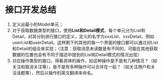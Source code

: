 # 接口开发总结

1. 定义出最小的Model单元；
2. 对于获取数据类型的接口，使用**List和Detail模式**，每个单元分为List和Detail，对其分别进行接口的定义，定义的名字为xxxList、xxxDetail，例如userList和userDetail。这样剩下的其他的每一个界面的接口都可以通过对List和Detail的组合来实现；（注意：获取消息未读数是有不同的，可能在其他获取数据的位置也会有不同于描述中提到的List和Detail模式的情况出现）
3. 对应操作类型的接口，得看具体的操作，如这种操作是不是有几种情况？（如关注和取消关注等），是不是有多种操作可以合并在一起？（如关注用户和关注话题等），然后以操作的英文翻译来命名。